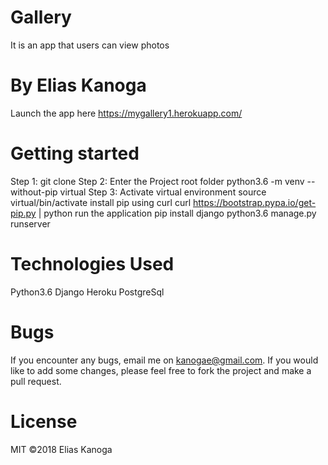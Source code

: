 # Gallery
It is an app that users can view photos

# By Elias Kanoga
Launch the app here https://mygallery1.herokuapp.com/

# Getting started
Step 1: git clone 
Step 2: Enter the Project root folder
python3.6 -m venv --without-pip virtual Step 3: Activate virtual environment
source virtual/bin/activate install pip using curl
curl https://bootstrap.pypa.io/get-pip.py | python run the application
pip install django
python3.6 manage.py runserver

# Technologies Used
Python3.6
Django
Heroku
PostgreSql

# Bugs
If you encounter any bugs, email me on kanogae@gmail.com. If you would like to add some changes, please feel free to fork the project and make a pull request.


# License
MIT ©2018 Elias Kanoga
